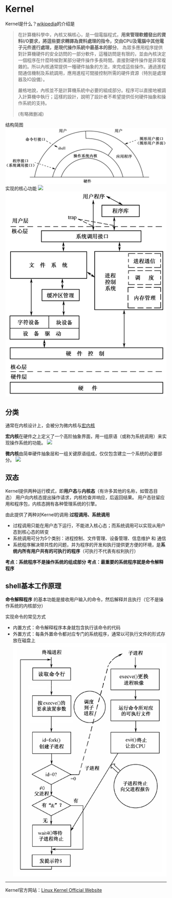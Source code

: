# Kernel



Kernel是什么？[wikipedia](https://www.wikiwand.com/zh-hant/%E5%86%85%E6%A0%B8)的介绍是

> 在計算機科學中，內核又稱核心，是一個電腦程式，**用來管理軟體發出的資料I/O要求，將這些要求轉譯為資料處理的指令，交由CPU及電腦中其他電子元件進行處理，是現代操作系統中最基本的部分**。
為眾多應用程序提供對計算機硬件的安全訪問的一部分軟件，這種訪問是有限的，並由內核決定一個程序在什麼時候對某部分硬件操作多長時間。直接對硬件操作是非常複雜的。所以內核通常提供一種硬件抽象的方法，來完成這些操作。通過進程間通信機制及系統調用，應用進程可間接控制所需的硬件資源（特別是處理器及IO設備）。
> 
> 嚴格地說，內核並不是計算機系統中必要的組成部分。程序可以直接地被調入計算機中執行；這樣的設計，說明了設計者不希望提供任何硬件抽象和操作系統的支持。
>
> (有略微删减)

结构简图
![kernel](./.src/pic/image.png)
实现的核心功能
![](https://upload.wikimedia.org/wikipedia/commons/thumb/8/8f/Kernel_Layout.svg/440px-Kernel_Layout.svg.png)
![kernel](./.src/pic/image2.png)

## 分类
通常在内核设计上，会被分为微内核与[宏内核](https://www.wikiwand.com/zh-hant/%E5%AE%8F%E5%86%85%E6%A0%B8)

**宏内核**在硬件之上定义了一个高阶抽象界面，用一组原语（或称为系统调用）来实现操作系统的功能。
![](https://upload.wikimedia.org/wikipedia/commons/e/e9/Kernel-monolithic-CN.png)

**微内核**由简单硬件抽象层和一组关键原语组成，仅仅包含建立一个系统的必要部分。
![](https://upload.wikimedia.org/wikipedia/commons/8/84/Kernel-microkernel-CN.png)



## 双态
Kernel提供两种运行模式，即**用户态**与**内核态**（有许多其他的名称，如管态目态）
用户向内核态提出操作请求，内核检查并响应，后返回结果。
用户态驻留应用和程序包，内核态拥有各种管理系统的引擎。

由此提供了两种对Kernel的调用:**过程调用、系统调用**
- 过程调用只能在用户态下运行，不能进入核心态；而系统调用可以实现从用户态到核心态的转变
- 系统调用可分为5个类别：进程控制、文件管理、设备管理、信息维护 和 通信
- 系统程序解决带共性的问题，并为程序的开发和执行提供更方便的环境，是**系统内所有用户共有的可执行的程序**（可执行不代表有权利执行）

**考点：系统程序不是操作系统的组成部分**
**考点：最重要的系统程序就是命令解释程序**

## shell基本工作原理
**命令解释程序** 的基本功能是接收用户输入的命令，然后解释并且执行（它不是操作系统的内核部分）

实现命令的常见方式
- 内置方式：命令解释程序本身就包含执行该命令的代码
- 外置方式：每条外置命令都对应专门的系统程序，通常以可执行文件的形式存放在磁盘上
![](./.src/pic/imageD.png)
---

Kernel官方网站：[Linux Kernel Official Website](https://www.kernel.org/)

